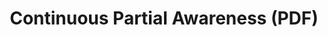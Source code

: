 ---
inv_num: 2009-049
add_credit:
url: 2009-049-continuous-partial-awareness-pdf
title: Continuous Partial Awareness (PDF)
year: '2009'
display_year: '2009'
medium: PDF
dims:
pitch: A list of ideas for artworks, rated. Made originally for a performance. ps
  - Some I ended up making.
ps:
live_url:
youtube:
related_code:
subheading:
download: arcangel-CPA.pdf
commission:
layout: things-i-made
---